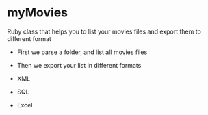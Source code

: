 myMovies
========

Ruby class that helps you to list your movies files and export them to different format

* First we parse a folder, and list all movies files

* Then we export your list in different formats
 * XML
 * SQL
 * Excel
